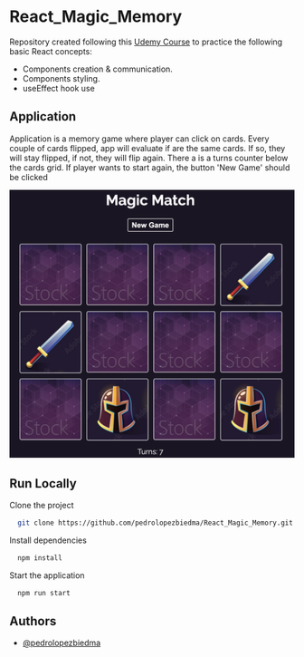 # React_Magic_Memory

Repository created following this [Udemy Course](https://www.udemy.com/course/build-web-apps-with-react-firebase/) to practice the following basic React concepts:

- Components creation & communication.
- Components styling.
- useEffect hook use

## Application

Application is a memory game where player can click on cards. Every couple of cards flipped, app will evaluate if are the same cards. If so, they will stay flipped, if not, they will flip again. There a is a turns counter below the cards grid. If player wants to start again, the button 'New Game' should be clicked

![Screenshot](src/utils/Magic_Memory.png)

## Run Locally

Clone the project

```bash
  git clone https://github.com/pedrolopezbiedma/React_Magic_Memory.git
```

Install dependencies

```bash
  npm install
```

Start the application

```bash
  npm run start
```

## Authors

- [@pedrolopezbiedma](https://github.com/pedrolopezbiedma)
